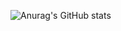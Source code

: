 ![Anurag's GitHub stats](https://github-readme-stats.vercel.app/api?username=arif-bit&show_icons=true&theme=radical)

